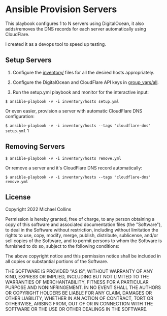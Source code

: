 # Ansible Provision Servers

This playbook configures 1 to N servers using DigitalOcean, it also adds/removes the DNS records for each server automatically using CloudFlare.

I created it as a devops tool to speed up testing.


## Setup Servers

1) Configure the [inventory/](inventory/) files for all the desired hosts appropriately.

2) Configure the DigitalOcean and CloudFlare API keys in [group_vars/all](group_vars/all).

3) Run the setup.yml playbook and monitor for the interactive input:

`$ ansible-playbook -v -i inventory/hosts setup.yml`

Or even easier, provision a server with automatic CloudFlare DNS configuration:

`$ ansible-playbook -v -i inventory/hosts --tags "cloudflare-dns" setup.yml`
1

## Removing Servers

`$ ansible-playbook -v -i inventory/hosts remove.yml`

Or remove a server and it's CloudFlare DNS record automatically:

`$ ansible-playbook -v -i inventory/hosts --tags "cloudflare-dns" remove.yml`


## License

Copyright 2022 Michael Collins

Permission is hereby granted, free of charge, to any person obtaining a copy of this software and associated documentation files (the "Software"), to deal in the Software without restriction, including without limitation the rights to use, copy, modify, merge, publish, distribute, sublicense, and/or sell copies of the Software, and to permit persons to whom the Software is furnished to do so, subject to the following conditions:

The above copyright notice and this permission notice shall be included in all copies or substantial portions of the Software.

THE SOFTWARE IS PROVIDED "AS IS", WITHOUT WARRANTY OF ANY KIND, EXPRESS OR IMPLIED, INCLUDING BUT NOT LIMITED TO THE WARRANTIES OF MERCHANTABILITY, FITNESS FOR A PARTICULAR PURPOSE AND NONINFRINGEMENT. IN NO EVENT SHALL THE AUTHORS OR COPYRIGHT HOLDERS BE LIABLE FOR ANY CLAIM, DAMAGES OR OTHER LIABILITY, WHETHER IN AN ACTION OF CONTRACT, TORT OR OTHERWISE, ARISING FROM, OUT OF OR IN CONNECTION WITH THE SOFTWARE OR THE USE OR OTHER DEALINGS IN THE SOFTWARE.
